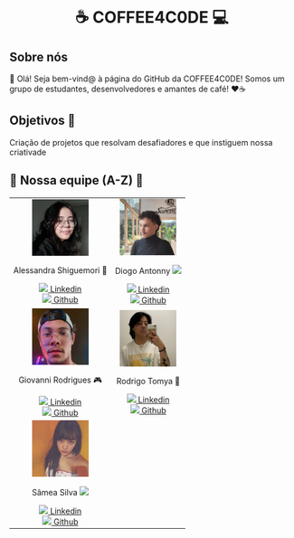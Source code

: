 <div align="center"><h1>☕ COFFEE4C0DE 💻</h1></div>

## Sobre nós

👋 Olá! Seja bem-vind@ à página do GitHub da COFFEE4C0DE! Somos um grupo de estudantes, desenvolvedores e amantes de café! ❤️☕

## Objetivos 🎯

Criação de projetos que resolvam desafiadores e que instiguem nossa criativade

## 💪 Nossa equipe (A-Z) 💪

<table align="center">
  <tr>
    <td align="center">
      <img src="./Membros/Alessandra.jpg" width="100px">
      <p>Alessandra Shiguemori 🦊</p>
      <a href="https://www.linkedin.com/in/alessandra-shiguemori-32368131/"><img src="https://cdn-icons-png.flaticon.com/512/145/145807.png" width="15px">  Linkedin</a>
      <br>
      <a href="https://github.com/foxczie"><img src="https://cdn-icons-png.flaticon.com/512/733/733553.png" width="15px">  Github</a>
    </td>
    <td align="center">
      <img src="./Membros/Diogo.jpg" width="100px">
      <p>Diogo Antonny <img src="https://crystalpng.com/wp-content/uploads/2024/08/BERSERK-LOGO.png" width="20px"></p>
      <a href="https://www.linkedin.com/in/diogo-antonny/"><img src="https://cdn-icons-png.flaticon.com/512/145/145807.png" width="15px">  Linkedin</a>
      <br>
      <a href="https://github.com/DiogoJP202"><img src="https://cdn-icons-png.flaticon.com/512/733/733553.png" width="15px">  Github</a>
    </td>
  </tr>
  <tr>
    <td align="center">
      <img src="./Membros/Giovanni.jpg" width="100px">
      <p>Giovanni Rodrigues 🎮</p>
      <a href="https://www.linkedin.com/in/giovanni-rodrigues-5b2259325/"><img src="https://cdn-icons-png.flaticon.com/512/145/145807.png" width="15px">  Linkedin</a>
      <br>
      <a href="https://github.com/GioDev29"><img src="https://cdn-icons-png.flaticon.com/512/733/733553.png" width="15px">  Github</a>
    </td>
    <td align="center">
      <img src="./Membros/Rodrigo.jpg" width="100px">
      <p>Rodrigo Tomya 🐉</p>
      <a href="https://www.linkedin.com/in/rodrigo-tomya-maruyama-7483462ab/"><img src="https://cdn-icons-png.flaticon.com/512/145/145807.png" width="15px">  Linkedin</a>
      <br>
      <a href="https://github.com/DigoTomya"><img src="https://cdn-icons-png.flaticon.com/512/733/733553.png" width="15px">  Github</a>
    </td>
  </tr>
  <tr>
    <td align="center">
      <img src="./Membros/Samea.jpg" width="100px">
      <p>Sâmea Silva <img src="https://emojigraph.org/media/facebook/pink-heart_1fa77.png" width="15px"></p>
      <a href="https://www.linkedin.com/in/samea-silva/"><img src="https://cdn-icons-png.flaticon.com/512/145/145807.png" width="15px">  Linkedin</a>
      <br>
      <a href="https://github.com/samea-jesus0"><img src="https://cdn-icons-png.flaticon.com/512/733/733553.png" width="15px">  Github</a>
    </td>
    <td></td>
  </tr>
</table>
